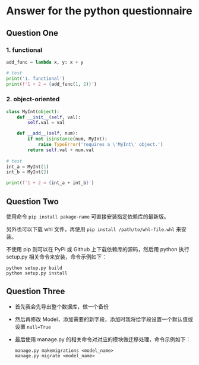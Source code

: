 # Answer for the python questionnaire

## Question One

### 1. functional

```python
add_func = lambda x, y: x + y

# test
print('1. functional')
print(f'1 + 2 = {add_func(1, 2)}')
```

### 2. object-oriented

```python
class MyInt(object):
    def __init__(self, val):
        self.val = val

    def __add__(self, num):
        if not isinstance(num, MyInt):
            raise TypeError('requires a \'MyInt\' object.')
        return self.val + num.val
        
# test
int_a = MyInt(1)
int_b = MyInt(2)

print(f'1 + 2 = {int_a + int_b}')
```

## Question Two

使用命令 `pip install pakage-name` 可直接安装指定依赖库的最新版。

另外也可以下载 whl 文件，再使用 `pip install /path/to/whl-file.whl` 来安装。

不使用 pip 则可以在 PyPi 或 Github 上下载依赖库的源码，然后用 python 执行 setup.py 相关命令来安装，命令示例如下：

```
python setup.py build
python setup.py install
```   

## Question Three

- 首先我会先导出整个数据库，做一个备份
- 然后再修改 Model，添加需要的新字段，添加时我将给字段设置一个默认值或设置 `null=True`
- 最后使用 manage.py 的相关命令对对应的模块做迁移处理，命令示例如下：

   ```
   manage.py makemigrations <model_name>
   manage.py migrate <model_name>
   ```
